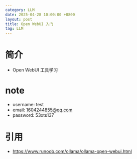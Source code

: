 ```yaml
---
category: LLM
date: 2025-04-28 10:00:00 +0800
layout: post
title: Open WebUI 入门
tag: LLM
---
```

# 简介

+ Open WebUI 工具学习

<!--more-->

# note

+ username: test
+ email: 1604244855@qq.com
+ password: 53xts137

# 引用

+ https://www.runoob.com/ollama/ollama-open-webui.html